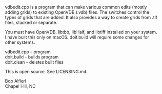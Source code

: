 vdbedit.cpp is a program that can make various common edits (mostly adding grids) to existing OpenVDB (.vdb) files.  The switches control the types of grids that are added.  It also provides a way to create grids from .tif files, stacked or separate.

You must have OpenVDB, libtbb, libHalf, and libtiff installed on your system.  I have built this only on macOS. doit.build will require some changes for other systems.

vdbedit.cpp - program<br>
doit.build  - builds program<br>
doit.clean  - deletes built files<br>

This is open source.  See LICENSING.md.

Bob Alfieri<br>
Chapel Hill, NC
